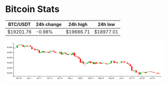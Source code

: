 # Bitcoin Stats

BTC/USDT|24h change|24h high|24h low|
|---|---|---|---|
|$19201.76|-0.98%|$19686.71|$18977.01|

<img src="./chart.svg">
